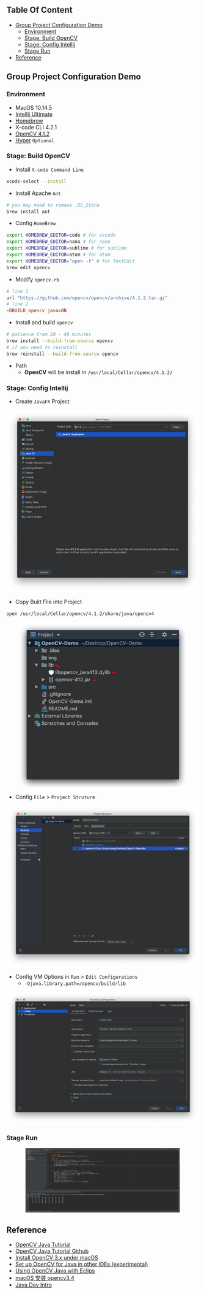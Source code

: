 <!-- START doctoc generated TOC please keep comment here to allow auto update -->
<!-- DON'T EDIT THIS SECTION, INSTEAD RE-RUN doctoc TO UPDATE -->
## Table Of Content

- [Group Project Configuration Demo](#group-project-configuration-demo)
  - [Environment](#environment)
  - [Stage: Build OpenCV](#stage-build-opencv)
  - [Stage: Config Intellij](#stage-config-intellij)
  - [Stage Run](#stage-run)
- [Reference](#reference)

<!-- END doctoc generated TOC please keep comment here to allow auto update -->


## Group Project Configuration Demo
### Environment
- MacOS 10.14.5
- [Intellij Ultimate](https://www.jetbrains.com/student/)
- [Homebrew](https://brew.sh/)
- X-code CLI 4.2.1
- [OpenCV 4.1.2](https://opencv.org/releases/)
- [Hyper](https://github.com/zeit/hyper) `Optional`

### Stage: Build OpenCV
- Install `X-code Command Line`
```sh
xcode-select --install
```
- Install Apache `Ant`
```sh
# you may need to remove .DS_Store
brew install ant 
```
- Config `HomeBrew`
```sh
export HOMEBREW_EDITOR=code # for vscode
export HOMEBREW_EDITOR=nano # for nano
export HOMEBREW_EDITOR=sublime # for sublime
export HOMEBREW_EDITOR=atom # for atom
export HOMEBREW_EDITOR="open -t" # for TextEdit
brew edit opencv
```
- Modify `opencv.rb`
<!-- https://github.com/opencv/opencv/archive/4.0.1.tar.gz -->
```ruby
# line 1
url "https://github.com/opencv/opencv/archive/4.1.2.tar.gz"
# line 2
-DBUILD_opencv_java=ON
```

- Install and build `opencv`
```sh
# patience from 20 - 40 minutes
brew install --build-from-source opencv
# if you need to reinstall
brew reinstall --build-from-source opencv
```

- Path
  - **OpenCV** will be install in `/usr/local/Cellar/opencv/4.1.2/`

### Stage: Config Intellij
- Create `JavaFX` Project
<div style="text-align:center; margin:auto"><img src="img/javafx.png"></div>

- Copy Built File into Project
```sh
open /usr/local/Cellar/opencv/4.1.2/share/java/opencv4
```
<div style="text-align:center; margin:auto"><img src="img/lib.png"></div>

- Config `File` > `Project Struture`
<div style="text-align:center; margin:auto"><img src="img/project_struc.png"></div>

- Config VM Options in `Run` > `Edit Configurations`
  - `-Djava.library.path=/opencv/build/lib`
<div style="text-align:center; margin:auto"><img src="img/vm.png"></div>


### Stage Run
<div style="text-align:center; margin:auto; width: 80%"><img src="img/run.png"></div>

## Reference
- [OpenCV Java Tutorial](https://opencv-java-tutorials.readthedocs.io/en/latest/index.html)
- [OpenCV Java Tutorial Github](https://github.com/opencv-java/opencv-java-tutorials)
- [Install OpenCV 3.x under macOS](https://opencv-java-tutorials.readthedocs.io/en/latest/01-installing-opencv-for-java.html#install-opencv-3-x-under-macos)
- [Set up OpenCV for Java in other IDEs (experimental)](https://opencv-java-tutorials.readthedocs.io/en/latest/01-installing-opencv-for-java.html#set-up-opencv-for-java-in-other-ides-experimental)
- [Using OpenCV Java with Eclips](https://docs.opencv.org/2.4.11/doc/tutorials/introduction/java_eclipse/java_eclipse.html)
- [macOS 安装 opencv3.4](https://my.oschina.net/u/3767256/blog/1614886)
- [Java Dev Intro](https://docs.opencv.org/2.4/doc/tutorials/introduction/desktop_java/java_dev_intro.html)
